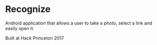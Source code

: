 # Recognize
Android application that allows a user to take a photo, select a link and easily open it.

Built at Hack Princeton 2017
